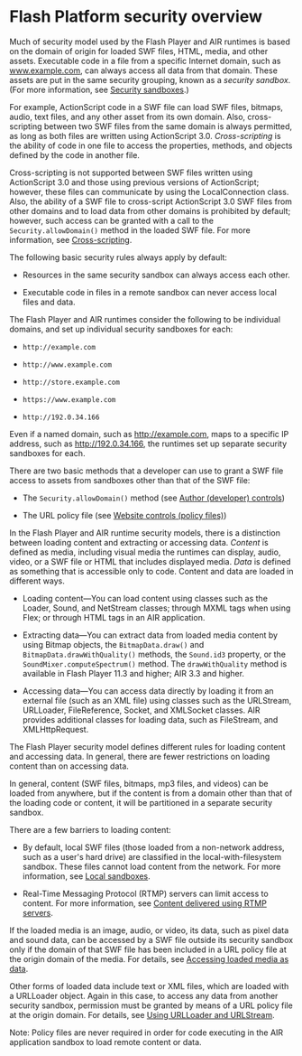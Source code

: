 # Flash Platform security overview

Much of security model used by the Flash Player and AIR runtimes is based on the
domain of origin for loaded SWF files, HTML, media, and other assets. Executable
code in a file from a specific Internet domain, such as www.example.com, can
always access all data from that domain. These assets are put in the same
security grouping, known as a _security sandbox_. (For more information, see
[Security sandboxes](./security-sandboxes.md).)

For example, ActionScript code in a SWF file can load SWF files, bitmaps, audio,
text files, and any other asset from its own domain. Also, cross-scripting
between two SWF files from the same domain is always permitted, as long as both
files are written using ActionScript 3.0. _Cross-scripting_ is the ability of
code in one file to access the properties, methods, and objects defined by the
code in another file.

Cross-scripting is not supported between SWF files written using ActionScript
3.0 and those using previous versions of ActionScript; however, these files can
communicate by using the LocalConnection class. Also, the ability of a SWF file
to cross-script ActionScript 3.0 SWF files from other domains and to load data
from other domains is prohibited by default; however, such access can be granted
with a call to the `Security.allowDomain()` method in the loaded SWF file. For
more information, see [Cross-scripting](./cross-scripting.md).

The following basic security rules always apply by default:

- Resources in the same security sandbox can always access each other.

- Executable code in files in a remote sandbox can never access local files and
  data.

The Flash Player and AIR runtimes consider the following to be individual
domains, and set up individual security sandboxes for each:

- `http://example.com`

- `http://www.example.com`

- `http://store.example.com`

- `https://www.example.com`

- `http://192.0.34.166`

Even if a named domain, such as http://example.com, maps to a specific IP
address, such as http://192.0.34.166, the runtimes set up separate security
sandboxes for each.

There are two basic methods that a developer can use to grant a SWF file access
to assets from sandboxes other than that of the SWF file:

- The `Security.allowDomain()` method (see
  [Author (developer) controls](./permission-controls.md#author-developer-controls))

- The URL policy file (see
  [Website controls (policy files)](./permission-controls.md#website-controls-policy-files))

In the Flash Player and AIR runtime security models, there is a distinction
between loading content and extracting or accessing data. _Content_ is defined
as media, including visual media the runtimes can display, audio, video, or a
SWF file or HTML that includes displayed media. _Data_ is defined as something
that is accessible only to code. Content and data are loaded in different ways.

- Loading content—You can load content using classes such as the Loader, Sound,
  and NetStream classes; through MXML tags when using Flex; or through HTML tags
  in an AIR application.

- Extracting data—You can extract data from loaded media content by using Bitmap
  objects, the `BitmapData.draw()` and `BitmapData.drawWithQuality()` methods,
  the `Sound.id3` property, or the `SoundMixer.computeSpectrum()` method. The
  `drawWithQuality` method is available in Flash Player 11.3 and higher; AIR 3.3
  and higher.

- Accessing data—You can access data directly by loading it from an external
  file (such as an XML file) using classes such as the URLStream, URLLoader,
  FileReference, Socket, and XMLSocket classes. AIR provides additional classes
  for loading data, such as FileStream, and XMLHttpRequest.

The Flash Player security model defines different rules for loading content and
accessing data. In general, there are fewer restrictions on loading content than
on accessing data.

In general, content (SWF files, bitmaps, mp3 files, and videos) can be loaded
from anywhere, but if the content is from a domain other than that of the
loading code or content, it will be partitioned in a separate security sandbox.

There are a few barriers to loading content:

- By default, local SWF files (those loaded from a non-network address, such as
  a user's hard drive) are classified in the local-with-filesystem sandbox.
  These files cannot load content from the network. For more information, see
  [Local sandboxes](./security-sandboxes.md#local-sandboxes).

- Real-Time Messaging Protocol (RTMP) servers can limit access to content. For
  more information, see
  [Content delivered using RTMP servers](./loading-content.md#content-delivered-using-rtmp-servers).

If the loaded media is an image, audio, or video, its data, such as pixel data
and sound data, can be accessed by a SWF file outside its security sandbox only
if the domain of that SWF file has been included in a URL policy file at the
origin domain of the media. For details, see
[Accessing loaded media as data](./accessing-loaded-media-as-data.md).

Other forms of loaded data include text or XML files, which are loaded with a
URLLoader object. Again in this case, to access any data from another security
sandbox, permission must be granted by means of a URL policy file at the origin
domain. For details, see
[Using URLLoader and URLStream](./loading-data.md#using-urlloader-and-urlstream).

Note: Policy files are never required in order for code executing in the AIR
application sandbox to load remote content or data.
